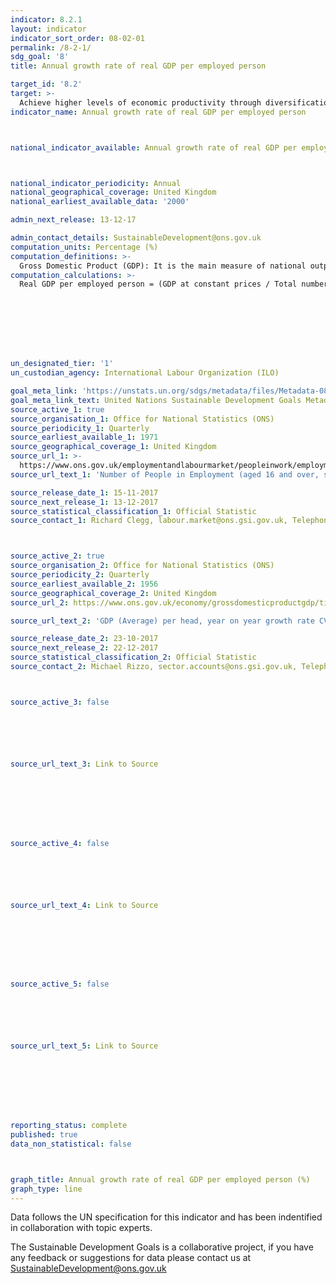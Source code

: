 ```yaml
---
indicator: 8.2.1
layout: indicator
indicator_sort_order: 08-02-01
permalink: /8-2-1/
sdg_goal: '8'
title: Annual growth rate of real GDP per employed person

target_id: '8.2'
target: >-
  Achieve higher levels of economic productivity through diversification, technological upgrading and innovation, including through a focus on high-value added and labour-intensive sectors
indicator_name: Annual growth rate of real GDP per employed person



national_indicator_available: Annual growth rate of real GDP per employed person



national_indicator_periodicity: Annual
national_geographical_coverage: United Kingdom
national_earliest_available_data: '2000'

admin_next_release: 13-12-17

admin_contact_details: SustainableDevelopment@ons.gov.uk
computation_units: Percentage (%)
computation_definitions: >-
  Gross Domestic Product (GDP): It is the main measure of national output, representing the total value of all final goods and services produced in a particular economy (that is, the dollar value of all goods and services produced within a country’s borders in a given year). According to the System of National Accounts (SNA), “GDP is the sum of gross value added of all resident producer units plus that part (possibly the total) of taxes on products, less subsidies on products, that is not included in the valuation of output … GDP is also equal to the sum of the final uses of goods and services (all uses except intermediate consumption) measured at purchasers’ prices, less the value of imports of goods and services GDP is also equal to the sum of primary incomes distributed by resident producer units.” Real Gross Domestic Product (GDP): The real GDP refers to the GDP calculated at constant prices, that is, the volume level of GDP, excluding the effect of inflation and favouring comparisons of quantities beyond price changes. Constant price estimates of GDP are calculated by expressing values in terms of a base period. In theory, the price and quantity components of a value are identified and the price in the base period is substituted for that in the current period. Employed persons: Persons of working age (usually defined as persons aged 15 and above) who, during a short reference period such as a day or a week, (i) did some work (even for just one hour) for pay, profit or family gain, in cash or in kind; or (ii) were attached to a job or had an enterprise from which they were ‘temporarily’ absent during this period (for such reasons as illness, maternity, parental leave, holiday, training, industrial dispute).
computation_calculations: >-
  Real GDP per employed person = (GDP at constant prices / Total number of employed persons) where the numerator and denominator refer to the same reference period, for example, the same calendar year. If we call the real GDP per employed person “LabProd”, then the annual growth rate of real GDP per employed person is calculated as follows: Annual growth rate of real GDP per employed person = ((LabProd in year n – LabProd in year n-1) / LabProd in year n-1) * 100.








un_designated_tier: '1'
un_custodian_agency: International Labour Organization (ILO)

goal_meta_link: 'https://unstats.un.org/sdgs/metadata/files/Metadata-08-02-01.pdf'
goal_meta_link_text: United Nations Sustainable Development Goals Metadata (PDF 384 KB)
source_active_1: true
source_organisation_1: Office for National Statistics (ONS)
source_periodicity_1: Quarterly
source_earliest_available_1: 1971
source_geographical_coverage_1: United Kingdom
source_url_1: >-
  https://www.ons.gov.uk/employmentandlabourmarket/peopleinwork/employmentandemployeetypes/timeseries/mgrz/lms
source_url_text_1: 'Number of People in Employment (aged 16 and over, seasonally adjusted)'

source_release_date_1: 15-11-2017
source_next_release_1: 13-12-2017
source_statistical_classification_1: Official Statistic 
source_contact_1: Richard Clegg, labour.market@ons.gsi.gov.uk, Telephone  +44 (0)1633 455400



source_active_2: true
source_organisation_2: Office for National Statistics (ONS)
source_periodicity_2: Quarterly
source_earliest_available_2: 1956
source_geographical_coverage_2: United Kingdom
source_url_2: https://www.ons.gov.uk/economy/grossdomesticproductgdp/timeseries/n3y6/ukea

source_url_text_2: 'GDP (Average) per head, year on year growth rate CVM SA %'

source_release_date_2: 23-10-2017
source_next_release_2: 22-12-2017
source_statistical_classification_2: Official Statistic 
source_contact_2: Michael Rizzo, sector.accounts@ons.gsi.gov.uk, Telephone  +44 (0)1633 456366



source_active_3: false






source_url_text_3: Link to Source








source_active_4: false






source_url_text_4: Link to Source








source_active_5: false






source_url_text_5: Link to Source








reporting_status: complete
published: true
data_non_statistical: false



graph_title: Annual growth rate of real GDP per employed person (%)
graph_type: line
---
```

Data follows the UN specification for this indicator and has been indentified in collaboration with topic experts.
  
The Sustainable Development Goals is a collaborative project, if you have any feedback or suggestions for data please contact us at <SustainableDevelopment@ons.gov.uk>


